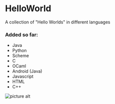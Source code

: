 # HelloWorld
A collection of "Hello Worlds" in different languages

### Added so far: ###
* Java
* Python 
* Scheme
* C
* OCaml
* Android (Java)
* Javascript
* HTML
* C++
  
  
  
![picture alt](https://i.ytimg.com/vi/zecueq-mo4M/maxresdefault.jpg "Hello")